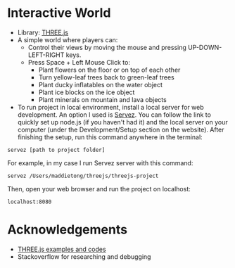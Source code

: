 # Interactive World
- Library: [THREE.js](https://threejs.org/)
- A simple world where players can: 
  - Control their views by moving the mouse and pressing UP-DOWN-LEFT-RIGHT keys. 
  - Press Space + Left Mouse Click to: 
    - Plant flowers on the floor or on top of each other
    - Turn yellow-leaf trees back to green-leaf trees 
    - Plant ducky inflatables on the water object
    - Plant ice blocks on the ice object
    - Plant minerals on mountain and lava objects
- To run project in local environment, install a local server for web development. An option I used is [Servez](https://greggman.github.io/servez/). You can follow the link to quickly set up node.js (if you haven't had it) and the local server on your computer (under the Development/Setup section on the website). After finishing the setup, run this command anywhere in the terminal:
```
servez [path to project folder]
```
For example, in my case I run Servez server with this command:
```
servez /Users/maddietong/threejs/threejs-project
```
Then, open your web browser and run the project on localhost:
```
localhost:8080
```
# Acknowledgements
- [THREE.js examples and codes](https://threejs.org/examples/#webgl_animation_keyframes)
- Stackoverflow for researching and debugging
